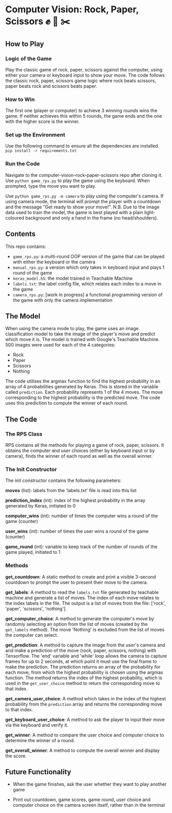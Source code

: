 # **Computer Vision: Rock, Paper, Scissors** :fist: :scroll: :scissors:

## How to Play

### Logic of the Game
Play the classic game of rock, paper, scissors against the computer, using either your camera or keyboard input to show your move.
The code follows the classic rock, paper, scissors game logic where rock beats scissors, paper beats rock and scissors beats paper.

### How to Win
The first one (player or computer) to achieve 3 winning rounds wins the game. If neither achieves this within 5 rounds, the game ends and the one with the higher score is the winner.

### Set up the Environment
Use the following command to ensure all the dependencies are installed.
`pip install -r requirements.txt`

### Run the Code
Navigate to the computer-vision-rock-paper-scissors repo after cloning it.
Use `python game_rps.py` to play the game using the keyboard. When prompted, type the move you want to play.

Use `python game_rps.py -m camera` to play using the computer's camera.
If using camera mode, the terminal will prompt the player with a countdown and the message "Get ready to show your move!".
N.B. Due to the image data used to train the model, the game is best played with a plain light-coloured background and only a hand in the frame (no head/shoulders).

## Contents
This repo contains:
- `game_rps.py`: a multi-round OOP version of the game that can be played with either the keyboard or the camera
- `manual_rps.py`: a version which only takes in keyboard input and plays 1 round of the game
- `keras_model.h5`: the model trained in Teachable Machine
- `labels.txt`: the label config file, which relates each index to a move in the game
- `camera_rps.py`: [work in progress] a functional programming version of the game with only the camera implementation

## The Model

When using the camera mode to play, the game uses an image classification model to take the image of the player's move and predict which move it is. The model is trained with Google's Teachable Machine. 500 images were used for each of the 4 categories:
- Rock
- Paper
- Scissors
- Nothing

The code utilises the argmax function to find the highest probability in an array of 4 probabilities generated by Keras. This is stored in the variable called `prediction`. Each probability represents 1 of the 4 moves. The move corresponding to the highest probability is the predicted move. The code uses this prediction to compute the winner of each round.


## The Code
### The RPS Class
RPS contains all the methods for playing a game of rock, paper, scissors. It obtains the computer and user choices (either by keyboard input or by camera), finds the winner of each round as well as the overall winner.

### The Init Constructor
The init constructor contains the following parameters:

**moves** (list): labels from the 'labels.txt' file is read into this list

**prediction_index** (int): index of the highest probability in the array generated by Keras, initiated to 0

**computer_wins** (int): number of times the computer wins a round of the game (counter)

**user_wins** (int): number of times the user wins a round of the game (counter)

**game_round** (int): variable to keep track of the number of rounds of the game played, initiated to 1


### Methods
**get_countdown**: A static method to create and print a visible 3-second countdown to prompt the user to present their move to the camera.

**get_labels**: A method to read the `labels.txt` file generated by teachable machine and generate a list of moves. The index of each move relates to the index labels in the file. The output is a list of moves from the file: ['rock', 'paper', 'scissors', 'nothing'].

**get_computer_choice**: A method to generate the computer's move by randomly selecting an option from the list of moves (created by the `get_labels` method). The move 'Nothing' is excluded from the list of moves the computer can select.

**get_prediction**: A method to capture the image from the user's camera and and make a prediction of the move (rock, paper, scissors, nothing) with Tensorflow. The 'end' variable and 'while' loop allows the camera to capture frames for up to 2 seconds, at which point it must use the final frame to make the prediction. The prediction returns an array of the probability for each move, from which the highest probability is chosen using the argmax function. The method returns the index of the highest probability, which is used in the `get_user_choice` method to return the corresponding move to that index.

**get_camera_user_choice**: A method which takes in the index of the highest probability from the `prediction` array and returns the corresponding move to that index.

**get_keyboard_user_choice**: A method to ask the player to input their move via the keyboard and verify it.

**get_winner**: A method to compare the user choice and computer choice to determine the winner of a round.

**get_overall_winner**: A method to compute the overall winner and display the score.

## Future Functionality

- When the game finishes, ask the user whether they want to play another game

- Print out countdown, game scores, game round, user choice and computer choice on the camera screen itself, rather than in the terminal
